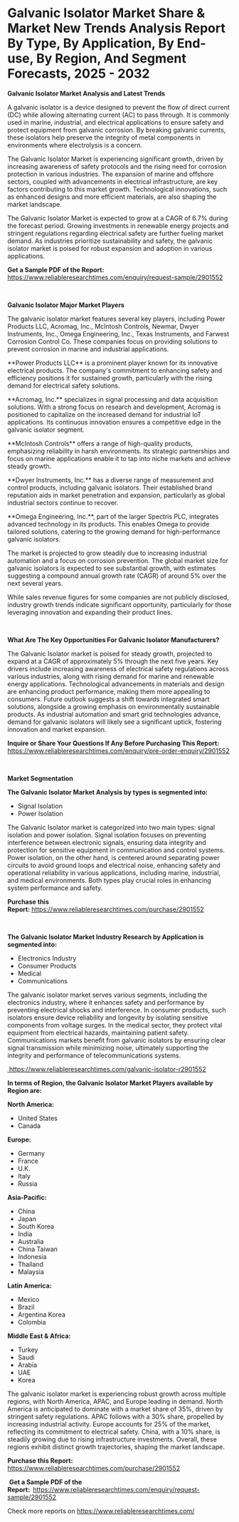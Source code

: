 <p><h1>Galvanic Isolator Market Share & Market New Trends Analysis Report By Type, By Application, By End-use, By Region, And Segment Forecasts, 2025 - 2032</h1></p><p><strong>Galvanic Isolator Market Analysis and Latest Trends</strong></p>
<p><p>A galvanic isolator is a device designed to prevent the flow of direct current (DC) while allowing alternating current (AC) to pass through. It is commonly used in marine, industrial, and electrical applications to ensure safety and protect equipment from galvanic corrosion. By breaking galvanic currents, these isolators help preserve the integrity of metal components in environments where electrolysis is a concern.</p><p>The Galvanic Isolator Market is experiencing significant growth, driven by increasing awareness of safety protocols and the rising need for corrosion protection in various industries. The expansion of marine and offshore sectors, coupled with advancements in electrical infrastructure, are key factors contributing to this market growth. Technological innovations, such as enhanced designs and more efficient materials, are also shaping the market landscape.</p><p>The Galvanic Isolator Market is expected to grow at a CAGR of 6.7% during the forecast period. Growing investments in renewable energy projects and stringent regulations regarding electrical safety are further fueling market demand. As industries prioritize sustainability and safety, the galvanic isolator market is poised for robust expansion and adoption in various applications.</p></p>
<p><strong>Get a Sample PDF of the Report:&nbsp;</strong> <a href="https://www.reliableresearchtimes.com/enquiry/request-sample/2901552?utm_campaign=3087&utm_medium=2&utm_source=Github&utm_content=ia&utm_term=16032025&utm_id=galvanic-isolator">https://www.reliableresearchtimes.com/enquiry/request-sample/2901552</a></p>
<p>&nbsp;</p>
<p><strong>Galvanic Isolator Major Market Players</strong></p>
<p><p>The galvanic isolator market features several key players, including Power Products LLC, Acromag, Inc., McIntosh Controls, Newmar, Dwyer Instruments, Inc., Omega Engineering, Inc., Texas Instruments, and Farwest Corrosion Control Co. These companies focus on providing solutions to prevent corrosion in marine and industrial applications.</p><p>**Power Products LLC** is a prominent player known for its innovative electrical products. The company's commitment to enhancing safety and efficiency positions it for sustained growth, particularly with the rising demand for electrical safety solutions. </p><p>**Acromag, Inc.** specializes in signal processing and data acquisition solutions. With a strong focus on research and development, Acromag is positioned to capitalize on the increased demand for industrial IoT applications. Its continuous innovation ensures a competitive edge in the galvanic isolator segment.</p><p>**McIntosh Controls** offers a range of high-quality products, emphasizing reliability in harsh environments. Its strategic partnerships and focus on marine applications enable it to tap into niche markets and achieve steady growth.</p><p>**Dwyer Instruments, Inc.** has a diverse range of measurement and control products, including galvanic isolators. Their established brand reputation aids in market penetration and expansion, particularly as global industrial sectors continue to recover.</p><p>**Omega Engineering, Inc.**, part of the larger Spectris PLC, integrates advanced technology in its products. This enables Omega to provide tailored solutions, catering to the growing demand for high-performance galvanic isolators.</p><p>The market is projected to grow steadily due to increasing industrial automation and a focus on corrosion prevention. The global market size for galvanic isolators is expected to see substantial growth, with estimates suggesting a compound annual growth rate (CAGR) of around 5% over the next several years. </p><p>While sales revenue figures for some companies are not publicly disclosed, industry growth trends indicate significant opportunity, particularly for those leveraging innovation and expanding their product lines.</p></p>
<p>&nbsp;</p>
<p><strong>What Are The Key Opportunities For Galvanic Isolator Manufacturers?</strong></p>
<p><p>The Galvanic Isolator market is poised for steady growth, projected to expand at a CAGR of approximately 5% through the next five years. Key drivers include increasing awareness of electrical safety regulations across various industries, along with rising demand for marine and renewable energy applications. Technological advancements in materials and design are enhancing product performance, making them more appealing to consumers. Future outlook suggests a shift towards integrated smart solutions, alongside a growing emphasis on environmentally sustainable products. As industrial automation and smart grid technologies advance, demand for galvanic isolators will likely see a significant uptick, fostering innovation and market expansion.</p></p>
<p><strong>Inquire or Share Your Questions If Any Before Purchasing This Report:</strong> <a href="https://www.reliableresearchtimes.com/enquiry/pre-order-enquiry/2901552?utm_campaign=3087&utm_medium=2&utm_source=Github&utm_content=ia&utm_term=16032025&utm_id=galvanic-isolator">https://www.reliableresearchtimes.com/enquiry/pre-order-enquiry/2901552</a></p>
<p>&nbsp;</p>
<p><strong>Market Segmentation</strong></p>
<p><strong>The Galvanic Isolator Market Analysis by types is segmented into:</strong></p>
<p><ul><li>Signal Isolation</li><li>Power Isolation</li></ul></p>
<p><p>The Galvanic Isolator market is categorized into two main types: signal isolation and power isolation. Signal isolation focuses on preventing interference between electronic signals, ensuring data integrity and protection for sensitive equipment in communication and control systems. Power isolation, on the other hand, is centered around separating power circuits to avoid ground loops and electrical noise, enhancing safety and operational reliability in various applications, including marine, industrial, and medical environments. Both types play crucial roles in enhancing system performance and safety.</p></p>
<p><strong>Purchase this Report:&nbsp;</strong><a href="https://www.reliableresearchtimes.com/purchase/2901552?utm_campaign=3087&utm_medium=2&utm_source=Github&utm_content=ia&utm_term=16032025&utm_id=galvanic-isolator">https://www.reliableresearchtimes.com/purchase/2901552</a></p>
<p>&nbsp;</p>
<p><strong>The Galvanic Isolator Market Industry Research by Application is segmented into:</strong></p>
<p><ul><li>Electronics Industry</li><li>Consumer Products</li><li>Medical</li><li>Communications</li></ul></p>
<p><p>The galvanic isolator market serves various segments, including the electronics industry, where it enhances safety and performance by preventing electrical shocks and interference. In consumer products, such isolators ensure device reliability and longevity by isolating sensitive components from voltage surges. In the medical sector, they protect vital equipment from electrical hazards, maintaining patient safety. Communications markets benefit from galvanic isolators by ensuring clear signal transmission while minimizing noise, ultimately supporting the integrity and performance of telecommunications systems.</p></p>
<p><a href="https://www.reliableresearchtimes.com/galvanic-isolator-r2901552?utm_campaign=3087&utm_medium=2&utm_source=Github&utm_content=ia&utm_term=16032025&utm_id=galvanic-isolator">&nbsp;https://www.reliableresearchtimes.com/galvanic-isolator-r2901552</a></p>
<p><strong>In terms of Region, the Galvanic Isolator Market Players available by Region are:</strong></p>
<p>
    <p> <strong> North America: </strong>
        <ul>
            <li>United States</li>
            <li>Canada</li>
        </ul>
        </p> 
    <p> <strong> Europe: </strong>
        <ul>
            <li>Germany</li>
            <li>France</li>
            <li>U.K.</li>
            <li>Italy</li>
            <li>Russia</li>
        </ul>
        </p> 
    <p> <strong> Asia-Pacific: </strong>
        <ul>
            <li>China</li>
            <li>Japan</li>
            <li>South Korea</li>
            <li>India</li>
            <li>Australia</li>
            <li>China Taiwan</li>
            <li>Indonesia</li>
            <li>Thailand</li>
            <li>Malaysia</li>
        </ul>
        </p> 
    <p> <strong> Latin America: </strong>
        <ul>
            <li>Mexico</li>
            <li>Brazil</li>
            <li>Argentina Korea</li>
            <li>Colombia</li>
        </ul>
        </p> 
    <p> <strong> Middle East & Africa: </strong>
        <ul>
            <li>Turkey</li>
            <li>Saudi</li>
            <li>Arabia</li>
            <li>UAE</li>
            <li>Korea</li>
        </ul>
    </p>
    </p>
<p><p>The galvanic isolator market is experiencing robust growth across multiple regions, with North America, APAC, and Europe leading in demand. North America is anticipated to dominate with a market share of 35%, driven by stringent safety regulations. APAC follows with a 30% share, propelled by increasing industrial activity. Europe accounts for 25% of the market, reflecting its commitment to electrical safety. China, with a 10% share, is steadily growing due to rising infrastructure investments. Overall, these regions exhibit distinct growth trajectories, shaping the market landscape.</p></p>
<p><strong>Purchase this Report: </strong><a href="https://www.reliableresearchtimes.com/purchase/2901552?utm_campaign=3087&utm_medium=2&utm_source=Github&utm_content=ia&utm_term=16032025&utm_id=galvanic-isolator">https://www.reliableresearchtimes.com/purchase/2901552</a></p>
<p>&nbsp;<strong>Get a Sample PDF of the Report:&nbsp;&nbsp;</strong><a href="https://www.reliableresearchtimes.com/enquiry/request-sample/2901552?utm_campaign=3087&utm_medium=2&utm_source=Github&utm_content=ia&utm_term=16032025&utm_id=galvanic-isolator">https://www.reliableresearchtimes.com/enquiry/request-sample/2901552</a></p>
<p><strong></strong></p>
<p>Check more reports on <a href="https://www.reliableresearchtimes.com/?utm_campaign=3087&utm_medium=2&utm_source=Github&utm_content=ia&utm_term=16032025&utm_id=galvanic-isolator">https://www.reliableresearchtimes.com/</a></p>